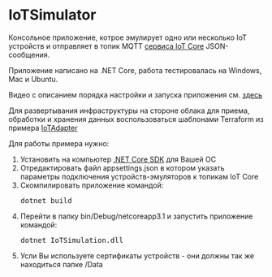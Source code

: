# IoTSimulator
Консольное приложение, котрое эмулирует одно или несколько IoT устройств и отправляет в топик MQTT 
<a href="https://cloud.yandex.ru/docs/iot-core/">сервиса IoT Core</a>  JSON-сообщения.

Приложение написано на .NET Core, работа тестировалась на Windows, Mac и Ubuntu.
<P>Видео с описанием порядка настройки и запуска приложения см. <a href="https://youtu.be/xPsf3muVTTs">здесь</a></P>

Для развертывания инфраструктуры на стороне облака для приема, обработки и хранения данных воспользоваться шаблонами Terraform из примера <a href="https://github.com/MaxKhlupnov/IoTCoreAdapter">IoTAdapter</a>

Для работы примера нужно:
<ol>
<li>Установить на компьютер <a href='https://dotnet.microsoft.com/download'>.NET Core SDK</a> для Вашей ОС</li>
<li>Отредактировать файл appsettings.json в котором указать параметры подключения устройств-эмуляторов к топикам IoT Core</li>
<li>Скомпилировать приложение командой: <pre>dotnet build</pre></li>
<li>Перейти в папку bin/Debug/netcoreapp3.1 и запустить приложение командой: <pre>dotnet IoTSimulation.dll</pre></li>
<li>Усли Вы используете сертификаты устройств - они должны так же находиться папке /Data </li>
</ol>
